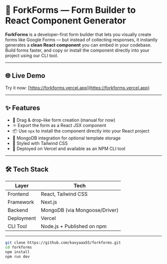 # 🥄 ForkForms — Form Builder to React Component Generator

**ForkForms** is a developer-first form builder that lets you visually create forms like Google Forms — but instead of collecting responses, it instantly generates a **clean React component** you can embed in your codebase. Build forms faster, and copy or install the component directly into your project using our CLI tool.

---

## 🌐 Live Demo

Try it now: [https://forkforms.vercel.app](https://forkforms.vercel.app)

---

## ✨ Features

- 🔧 Drag & drop–like form creation (manual for now)
- ⚛️ Export the form as a React JSX component
- 📦 Use `npx` to install the component directly into your React project
- 💽 MongoDB integration for optional template storage
- 🎨 Styled with Tailwind CSS
- 🚀 Deployed on Vercel and available as an NPM CLI tool

---

## 🛠️ Tech Stack

| Layer       | Tech                          |
|-------------|-------------------------------|
| Frontend    | React, Tailwind CSS           |
| Framework   | Next.js                       |
| Backend     | MongoDB (via Mongoose/Driver) |
| Deployment  | Vercel                        |
| CLI Tool    | Node.js + Published on npm    |

---

```bash
git clone https://github.com/kavyaaa55/forkforms.git
cd forkforms
npm install
npm run dev

